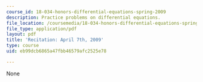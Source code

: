 ```yaml
---
course_id: 18-034-honors-differential-equations-spring-2009
description: Practice problems on differential equations.
file_location: /coursemedia/18-034-honors-differential-equations-spring-2009/eb99dcb6865a47fbb46579afc2525e78_MIT18_034s09_rec13_4_7.pdf
file_type: application/pdf
layout: pdf
title: 'Recitation: April 7th, 2009'
type: course
uid: eb99dcb6865a47fbb46579afc2525e78

---
```

None